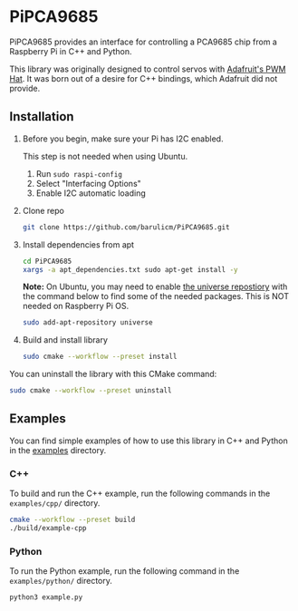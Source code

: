 # PiPCA9685

PiPCA9685 provides an interface for controlling a PCA9685 chip from a Raspberry Pi in C++ and Python.

This library was originally designed to control servos with [Adafruit's PWM Hat](https://www.adafruit.com/product/2327). It was born out of a desire for C++ bindings, which Adafruit did not provide.

## Installation

1. Before you begin, make sure your Pi has I2C enabled.

   This step is not needed when using Ubuntu.

   1. Run `sudo raspi-config`
   1. Select "Interfacing Options"
   1. Enable I2C automatic loading

1. Clone repo

   ```bash
   git clone https://github.com/barulicm/PiPCA9685.git
   ```

1. Install dependencies from apt

   ```bash
   cd PiPCA9685
   xargs -a apt_dependencies.txt sudo apt-get install -y
   ```

   **Note:** On Ubuntu, you may need to enable [the universe repostiory](https://help.ubuntu.com/community/Repositories/Ubuntu) with the command below to find some of the needed packages. This is NOT needed on Raspberry Pi OS.

   ```bash
   sudo add-apt-repository universe
   ```

1. Build and install library

   ```bash
   sudo cmake --workflow --preset install
   ```

You can uninstall the library with this CMake command:

```bash
sudo cmake --workflow --preset uninstall
```

## Examples

You can find simple examples of how to use this library in C++ and Python in the [examples](examples) directory.

### C++

To build and run the C++ example, run the following commands in the `examples/cpp/` directory.

```bash
cmake --workflow --preset build
./build/example-cpp
```

### Python

To run the Python example, run the following command in the `examples/python/` directory.

```bash
python3 example.py
```
